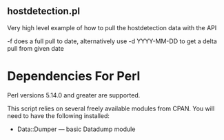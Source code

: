 hostdetection.pl
----------------
Very high level example of how to pull the hostdetection data with the API

-f does a full pull to date, alternatively use -d YYYY-MM-DD to get a delta pull from given date


# Dependencies For Perl

Perl versions 5.14.0 and greater are supported. 

This script relies on several freely available modules from CPAN. You will need to have the following installed:

  * Data::Dumper — basic Datadump module
  
